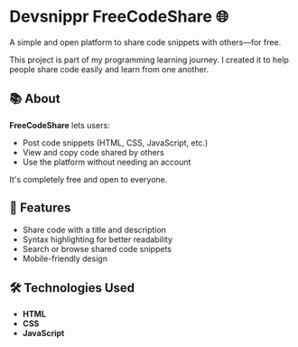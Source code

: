 # Devsnippr FreeCodeShare 🌐

A simple and open platform to share code snippets with others—for free.

This project is part of my programming learning journey. I created it to help people share code easily and learn from one another.

## 📚 About

**FreeCodeShare** lets users:

- Post code snippets (HTML, CSS, JavaScript, etc.)
- View and copy code shared by others
- Use the platform without needing an account

It's completely free and open to everyone.

## 🚀 Features

- Share code with a title and description
- Syntax highlighting for better readability
- Search or browse shared code snippets
- Mobile-friendly design

## 🛠️ Technologies Used

- **HTML**
- **CSS**
- **JavaScript**





